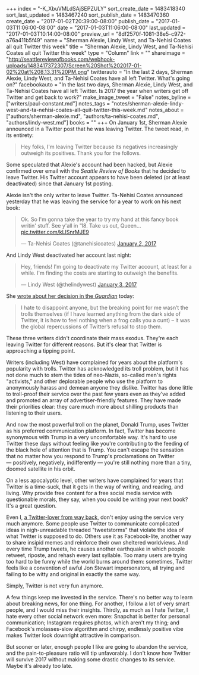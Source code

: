 +++
index = "-K_XbuVMLdSAjSEPZULY"
sort_create_date = 1483418340
sort_last_updated = 1483467240
sort_publish_date = 1483470360
create_date = "2017-01-02T20:39:00-08:00"
publish_date = "2017-01-03T11:06:00-08:00"
date = "2017-01-03T11:06:00-08:00"
last_updated = "2017-01-03T10:14:00-08:00"
preview_url = "8df2570f-1081-38e5-c972-a76a411b5f49"
name = "Sherman Alexie, Lindy West, and Ta-Nehisi Coates all quit Twitter this week"
title = "Sherman Alexie, Lindy West, and Ta-Nehisi Coates all quit Twitter this week"
type = "Column"
link = ""
shareimage = "http://seattlereviewofbooks.com/webhook-uploads/1483417372307/Screen%20Shot%202017-01-02%20at%208.13.31%20PM.png"
twitterauto = "In the last 2 days, Sherman Alexie, Lindy West, and Ta-Nehisi Coates have all left Twitter. What's going on?"
facebookauto = "In the last two days, Sherman Alexie, Lindy West, and Ta-Nehisi Coates have all left Twitter. Is 2017 the year when writers get off Twitter and get back to work?"
make_image_tweet = "False"
notes_byline = ["writers/paul-constant.md"]
notes_tags = "notes/sherman-alexie-lindy-west-and-ta-nehisi-coates-all-quit-twitter-this-week.md"
notes_about = ["authors/sherman-alexie.md", "authors/ta-nehisi-coates.md", "authors/lindy-west.md"]
books = ""
+++
On January 1st, Sherman Alexie announced in a Twitter post that he was leaving Twitter. The tweet read, in its entirety:

<blockquote>Hey folks, I'm leaving Twitter because its negatives increasingly outweigh its positives. Thank you for the follows.</blockquote>

Some speculated that Alexie's account had been hacked, but Alexie confirmed over email with the *Seattle Review of Books* that he decided to leave Twitter. His Twitter account appears to have been deleted (or at least deactivated) since that January 1st posting.

Alexie isn't the only writer to leave Twitter. Ta-Nehisi Coates announced yesterday that he was leaving the service for a year to work on his next book:

<blockquote class="twitter-tweet" data-lang="en"><p lang="en" dir="ltr">Ok. So I&#39;m gonna take the year to try my hand at this fancy book writin&#39; stuff. See y&#39;all in &#39;18. Take us out, Queen... <a href="https://t.co/kLISnrMJE9">pic.twitter.com/kLISnrMJE9</a></p>&mdash; Ta-Nehisi Coates (@tanehisicoates) <a href="https://twitter.com/tanehisicoates/status/815975576255287296">January 2, 2017</a></blockquote>

And Lindy West deactivated her account last night:

<blockquote class="twitter-tweet" data-lang="en"><p lang="en" dir="ltr">Hey, friends! I&#39;m going to deactivate my Twitter account, at least for a while. I&#39;m finding the costs are starting to outweigh the benefits.</p>&mdash; Lindy West (@thelindywest) <a href="https://twitter.com/thelindywest/status/816123182595719169">January 3, 2017</a></blockquote>

She [wrote about her decision in the *Guardian*](https://www.theguardian.com/commentisfree/2017/jan/03/ive-left-twitter-unusable-anyone-but-trolls-robots-dictators-lindy-west) today:

<blockquote>I hate to disappoint anyone, but the breaking point for me wasn’t the trolls themselves (if I have learned anything from the dark side of Twitter, it is how to feel nothing when a frog calls you a cunt) – it was the global repercussions of Twitter’s refusal to stop them.</blockquote>

These three writers didn't coordinate their mass exodus. They're each leaving Twitter for different reasons. But it's clear that Twitter is approaching a tipping point.

Writers (including West) have complained for years about the platform's popularity with trolls. Twitter has acknowledged its troll problem, but it has not done much to stem the tides of neo-Nazis, so-called men's rights "activists," and other deplorable people who use the platform to anonymously harass and demean anyone they dislike. Twitter has done little to troll-proof their service over the past few years even as they've added and promoted an array of advertiser-friendly features. They have made their priorities clear: they care much more about shilling products than listening to their users.

And now the most powerful troll on the planet, Donald Trump, uses Twitter as his preferred communication platform. In fact, Twitter has become synonymous with Trump in a very uncomfortable way. It's hard to use Twitter these days without feeling like you're contributing to the feeding of the black hole of attention that is Trump. You can't escape the sensation that no matter how you respond to Trump's proclamations on Twitter — positively, negatively, indifferently — you're still nothing more than a tiny, doomed satellite in his orbit.

On a less apocalyptic level, other writers have complained for years that Twitter is a time-suck, that it gets in the way of writing, and reading, and living. Why provide free content for a free social media service with questionable morals, they say, when you could be writing your next book? It's a great question.

Even I, [a Twitter-lover from way back](http://www.thestranger.com/seattle/paul-constant-reviews-twitter/Content?oid=1774875), don't enjoy using the service very much anymore. Some people use Twitter to communicate complicated ideas in nigh-unreadable threaded "tweetstorms" that violate the idea of what Twitter is supposed to do. Others use it as Facebook-lite, another way to share insipid memes and reinforce their own sheltered worldviews. And every time Trump tweets, he causes another earthquake in which people retweet, riposte, and rehash every last syllable. Too many users are trying too hard to be funny while the world burns around them: sometimes, Twitter feels like a convention of awful Jon Stewart impersonators, all trying and failing to be witty and original in exactly the same way.

Simply, Twitter is not very fun anymore. 

A few things keep me invested in the service. There's no better way to learn about breaking news, for one thing. For another, I follow a lot of very smart people, and I would miss their insights. Thirdly, as much as I hate Twitter, I hate every other social network even more: Snapchat is better for personal communication; Instagram requires photos, which aren't my thing; and Facebook's molasses-slow algorithm and chirpy, endlessly positive vibe makes Twitter look downright attractive in comparison. 

But sooner or later, enough people I like are going to abandon the service, and the pain-to-pleasure ratio will tip unfavorably. I don't know how Twitter will survive 2017 without making some drastic changes to its service. Maybe it's already too late.
